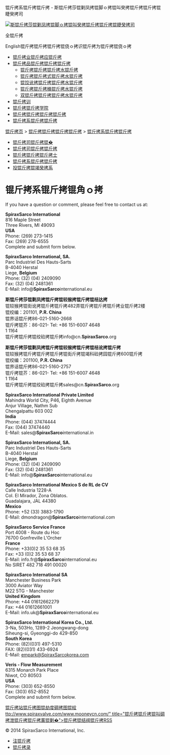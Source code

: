 锟斤拷系锟斤拷锟斤拷 - 斯锟斤拷莎锟剿凤拷锟脚ｏ拷锟叫癸拷锟斤拷锟斤拷锟睫癸拷司  

[![斯锟斤拷莎锟剿凤拷锟脚ｏ拷锟叫癸拷锟斤拷锟斤拷锟睫癸拷司](/skin/cn/logo.gif)](/)

全锟斤拷

English锟斤拷锟斤拷锟斤拷锟侥ｏ拷识锟斤拷为锟斤拷锟侥ｏ拷

-   [锟斤拷业锟斤拷应锟斤拷](/cn_applications/index.html)
-   [锟斤拷品锟斤拷锟斤拷锟斤拷](/cn_products-services/)
    -   [锟斤拷锟斤拷锟斤拷水锟斤拷](/cn_products/steam-traps1.html)
    -   [锟斤拷锟斤拷式锟斤拷水锟斤拷](/cn_products/steam-trap-per-mon1.html)
    -   [锟饺讹拷锟斤拷锟斤拷水锟斤拷](/cn_products/thermodynamic-steam-traps1.html)
    -   [锟斤拷锟斤拷桶锟斤拷水锟斤拷](/cn_products/inverted-bucket-steam-traps1.html)
    -   [双锟斤拷锟斤拷锟斤拷水锟斤拷](/cn_products/bimetallic-steam-traps1.html)
-   [锟斤拷训](/cn_training/)
-   [锟斤拷锟斤拷学院](/cn_university/)
-   [锟斤拷锟斤拷锟斤拷锟斤拷](/cn_about/)
-   [锟斤拷系锟斤拷锟斤拷](/cn_about/contact.html)

  

[锟斤拷页](/index.html) > [锟斤拷锟斤拷锟斤拷锟斤拷](/cn_about/) > [锟斤拷系锟斤拷锟斤拷](/cn_about/contact.html)

-   [锟斤拷司锟斤拷锟�](/cn_about/company-overview.html)
-   [锟斤拷司锟斤拷锟斤拷](/cn_news/1.html)
-   [锟斤拷锟斤拷锟斤拷士](/cn_about/careers.html)
-   [锟斤拷系锟斤拷锟斤拷](/cn_about/contact.html)
-   [投锟斤拷锟竭癸拷系](/cn_about/investor-relations.html)

  

# 锟斤拷系锟斤拷锟角ｏ拷

If you have a question or comment, please feel free to contact us at:

**SpiraxSarco International**  
816 Maple Street  
Three Rivers, MI 49093  
**USA**  
Phone: (269) 273-1415  
Fax: (269) 278-6555  
Complete and submit form below.  

**SpiraxSarco International, SA.**  
Parc Industriel Des Hauts-Sarts  
B-4040 Herstal  
Liege, **Belgium**  
Phone: (32) (04) 2409090  
Fax: (32) (04) 2481361  
E-Mail: info@**SpiraxSarco**international.eu

**斯锟斤拷莎锟剿凤拷锟斤拷锟较猴拷锟斤拷锟桔达拷**  
锟较猴拷锟街讹拷锟斤拷锟斤拷482弄锟斤拷锟斤拷锟斤拷业锟斤拷2楼  
锟绞编：201101, **P.R. China**  
锟界话锟斤拷86-021-5160-2668  
锟斤拷锟芥：86-021- Tel: +86 151-6007 4648  
1 1164  
锟斤拷锟斤拷锟绞硷拷锟斤拷info@cn.**SpiraxSarco**.org

**斯锟斤拷莎锟剿凤拷锟斤拷锟较猴拷锟斤拷锟桔讹拷锟斤拷**  
锟较猴拷锟斤拷锟斤拷锟斤拷锟街斤拷锟竭科硷拷园锟斤拷600锟斤拷  
锟绞编：201100, **P.R. China**  
锟界话锟斤拷86-021-5160-2757  
锟斤拷锟芥：86-021- Tel: +86 151-6007 4648  
1 1164  
锟斤拷锟斤拷锟绞硷拷锟斤拷sales@cn.**SpiraxSarco**.org

**SpiraxSarco International Private Limited**  
Mahindra World City, P46, Eighth Avenue  
Anjur Village, Nathm Sub  
Chengalpattu 603 002  
**India**  
Phone: (044) 37474444  
Fax: (044) 37474440  
E-Mail: sales@**SpiraxSarco**international.in

**SpiraxSarco International, SA.**  
Parc Industriel Des Hauts-Sarts  
B-4040 Herstal  
Liege, **Belgium**  
Phone: (32) (04) 2409090  
Fax: (32) (04) 2481361  
E-Mail: info@**SpiraxSarco**international.eu

**SpiraxSarco International Mexico S de RL de CV**  
Calle Industria 1228-A  
Col. El Mirador, Zona Oblatos.  
Guadalajara, JAL 44380  
**Mexico**  
Phone: +52 (33) 3883-1790  
E-Mail: dmondragon@**SpiraxSarco**international.com

**SpiraxSarco Service France**  
Port 4008 - Route du Hoc  
76700 Gonfreville L'Orcher  
**France**  
Phone: +33(0)2 35 53 68 35  
Fax: +33 (0)2 35 53 68 37  
E-Mail: info.fr@**SpiraxSarco**international.eu  
No SIRET 482 718 491 00020

**SpiraxSarco International SA**  
Manchester Business Park  
3000 Aviator Way  
M22 5TG - Manchester  
**United Kingdom**  
Phone: +44 01612662279  
Fax: +44 01612661001  
E-Mail: info.uk@**SpiraxSarco**international.eu

**SpiraxSarco International Korea Co., Ltd.**  
3-Na, 503Ho, 1289-2 Jeongwang-dong  
Siheung-si, Gyeonggi-do 429-850  
**South Korea**  
Phone: (82)(031) 497-5310  
FAX: (82)(031) 433-6924  
E-Mail: empark@SpiraxSarcokorea.com

**Veris - Flow Measurement**  
6315 Monarch Park Place  
Niwot, CO 80503  
**USA**  
Phone: (303) 652-8550  
Fax: (303) 652-8552  
Complete and submit form below.  

[锟斤拷站锟斤拷图](/sitemap.html "锟斤拷站锟斤拷图")[锟劫度碉拷图](/baidu.xml)[锟絟ttp://www.spiraxvalve.com/www.mooneycn.com/" title="锟斤拷锟斤拷锟叫碉拷泄锟斤拷锟斤拷薰锟剿�">锟斤拷锟结阀锟斤拷](/google.xml)[RSS](/rss.xml)

© 2014 SpiraxSarco International, Inc.

-   [注锟斤拷](/member/index_do.php?fmdo=user&dopost=regnew)
-   [锟斤拷录](/member/login.php)